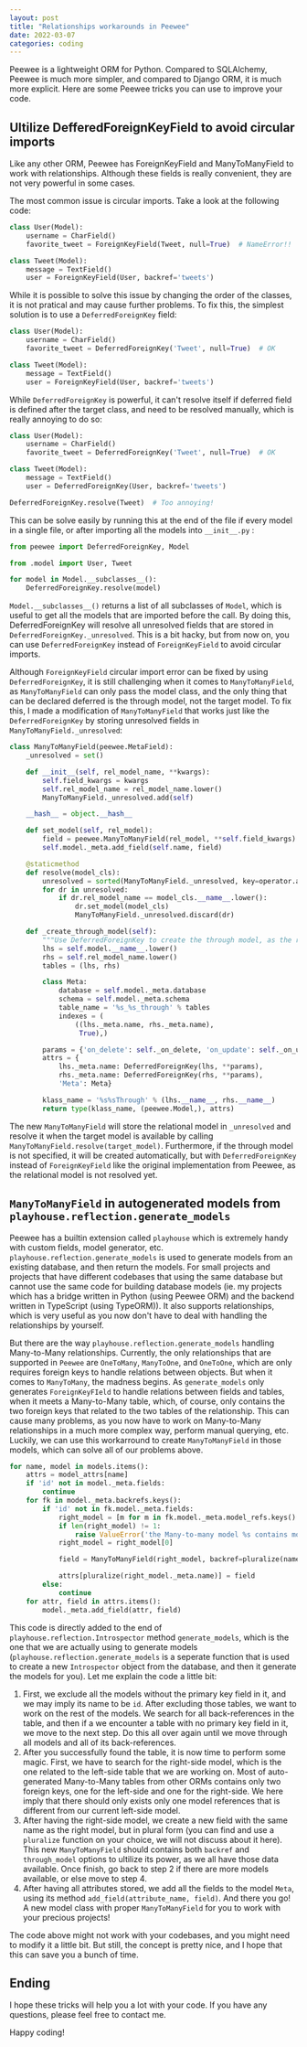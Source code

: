 ```yaml
---
layout: post
title: "Relationships workarounds in Peewee"
date: 2022-03-07
categories: coding
---
```


Peewee is a lightweight ORM for Python. Compared to SQLAlchemy, Peewee is much more simpler, and compared to Django ORM, it is much more explicit. Here are some Peewee tricks you can use to improve your code.

## Ultilize DefferedForeignKeyField to avoid circular imports

Like any other ORM, Peewee has ForeignKeyField and ManyToManyField to work with relationships. Although these fields is really convenient, they are not very powerful in some cases.

The most common issue is circular imports. Take a look at the following code:

```python
class User(Model):
    username = CharField()
    favorite_tweet = ForeignKeyField(Tweet, null=True)  # NameError!!

class Tweet(Model):
    message = TextField()
    user = ForeignKeyField(User, backref='tweets')
```

While it is possible to solve this issue by changing the order of the classes, it is not pratical and may cause further problems. To fix this, the simplest solution is to use a `DeferredForeignKey` field:

```python
class User(Model):
    username = CharField()
    favorite_tweet = DeferredForeignKey('Tweet', null=True)  # OK

class Tweet(Model):
    message = TextField()
    user = ForeignKeyField(User, backref='tweets')
```

While `DeferredForeignKey` is powerful, it can't resolve itself if deferred field is defined after the target class, and need to be resolved manually, which is really annoying to do so:

```python
class User(Model):
    username = CharField()
    favorite_tweet = DeferredForeignKey('Tweet', null=True)  # OK

class Tweet(Model):
    message = TextField()
    user = DeferredForeignKey(User, backref='tweets')

DeferredForeignKey.resolve(Tweet)  # Too annoying!
```

This can be solve easily by running this at the end of the file if every model in a single file, or after importing all the models into `__init__.py` :

```python
from peewee import DeferredForeignKey, Model

from .model import User, Tweet

for model in Model.__subclasses__():
    DeferredForeignKey.resolve(model)
```

`Model.__subclasses__()` returns a list of all subclasses of `Model`, which is useful to get all the models that are imported before the call. By doing this, DeferredForeignKey will resolve all unresolved fields that are stored in `DeferredForeignKey._unresolved`. This is a bit hacky, but from now on, you can use `DeferredForeignKey` instead of `ForeignKeyField` to avoid circular imports.

Although `ForeignKeyField` circular import error can be fixed by using `DeferredForeignKey`, it is still challenging when it comes to `ManyToManyField`, as `ManyToManyField` can only pass the model class, and the only thing that can be declared deferred is the through model, not the target model. To fix this, I made a modification of `ManyToManyField` that works just like the `DeferredForeignKey` by storing unresolved fields in `ManyToManyField._unresolved`:

```python
class ManyToManyField(peewee.MetaField):
    _unresolved = set()

    def __init__(self, rel_model_name, **kwargs):
        self.field_kwargs = kwargs
        self.rel_model_name = rel_model_name.lower()
        ManyToManyField._unresolved.add(self)

    __hash__ = object.__hash__

    def set_model(self, rel_model):
        field = peewee.ManyToManyField(rel_model, **self.field_kwargs)
        self.model._meta.add_field(self.name, field)

    @staticmethod
    def resolve(model_cls):
        unresolved = sorted(ManyToManyField._unresolved, key=operator.attrgetter('_order'))
        for dr in unresolved:
            if dr.rel_model_name == model_cls.__name__.lower():
                dr.set_model(model_cls)
                ManyToManyField._unresolved.discard(dr)

    def _create_through_model(self):
        """Use DeferredForeignKey to create the through model, as the rel_model is not resolved yet."""
        lhs = self.model.__name__.lower()
        rhs = self.rel_model_name.lower()
        tables = (lhs, rhs)

        class Meta:
            database = self.model._meta.database
            schema = self.model._meta.schema
            table_name = '%s_%s_through' % tables
            indexes = (
                ((lhs._meta.name, rhs._meta.name),
                 True),)

        params = {'on_delete': self._on_delete, 'on_update': self._on_update}
        attrs = {
            lhs._meta.name: DeferredForeignKey(lhs, **params),
            rhs._meta.name: DeferredForeignKey(rhs, **params),
            'Meta': Meta}

        klass_name = '%s%sThrough' % (lhs.__name__, rhs.__name__)
        return type(klass_name, (peewee.Model,), attrs)
```

The new `ManyToManyField` will store the relational model in `_unresolved` and resolve it when the target model is available by calling `ManyToManyField.resolve(target_model)`. Furthermore, if the through model is not specified, it will be created automatically, but with `DeferredForeignKey` instead of `ForeignKeyField` like the original implementation from Peewee, as the relational model is not resolved yet.

## `ManyToManyField` in autogenerated models from `playhouse.reflection.generate_models`

Peewee has a builtin extension called `playhouse` which is extremely handy with custom fields, model generator, etc. `playhouse.reflection.generate_models` is used to generate models from an existing database, and then return the models. For small projects and projects that have different codebases that using the same database but cannot use the same code for building database models (ie. my projects which has a bridge written in Python (using Peewee ORM) and the backend written in TypeScript (using TypeORM)). It also supports relationships, which is very useful as you now don't have to deal with handling the relationships by yourself.

But there are  the way `playhouse.reflection.generate_models` handling Many-to-Many relationships. Currently, the only relationships that are supported in `Peewee` are `OneToMany`, `ManyToOne`, and `OneToOne`, which are only requires foreign keys to handle relations between objects. But when it comes to `ManyToMany`, the madness begins. As `generate_models` only generates `ForeignKeyFIeld` to handle relations between fields and tables, when it meets a Many-to-Many table, which, of course, only contains the two foreign keys that related to the two tables of the relationship. This can cause many problems, as you now have to work on Many-to-Many relationships in a much more complex way, perform manual querying, etc. Luckily, we can use this workarround to create `ManyToManyField` in those models, which can solve all of our problems above.

```python
for name, model in models.items():
    attrs = model_attrs[name]
    if 'id' not in model._meta.fields:
        continue
    for fk in model._meta.backrefs.keys():
        if 'id' not in fk.model._meta.fields:
            right_model = [m for m in fk.model._meta.model_refs.keys() if m != model]
            if len(right_model) != 1:
                raise ValueError('the Many-to-many model %s contains more than 2 foreign keys' % fk.model)
            right_model = right_model[0]

            field = ManyToManyField(right_model, backref=pluralize(name), through_model=fk.model)

            attrs[pluralize(right_model._meta.name)] = field
        else:
            continue
    for attr, field in attrs.items():
        model._meta.add_field(attr, field)
```

This code is directly added to the end of `playhouse.reflection.Introspector` method `generate_models`, which is the one that we are actually using to generate models (`playhouse.reflection.generate_models` is a seperate function that is used to create a new `Introspector` object from the database, and then it generate the models for you). Let me explain the code a little bit:

1. First, we exclude all the models without the primary key field in it, and we may imply its name to be `id`. After excluding those tables, we want to work on the rest of the models. We search for all back-references in the table, and then if a we encounter a table with no primary key field in it, we move to the next step. Do this all over again until we move through all models and all of its back-references.
2. After you successfully found the table, it is now time to perform some magic. First, we have to search for the right-side model, which is the one related to the left-side table that we are working on. Most of auto-generated Many-to-Many tables from other ORMs contains only two foreign keys, one for the left-side and one for the right-side. We here imply that there should only exists only one model references that is different from our current left-side model.
3. After having the right-side model, we create a new field with the same name as the right model, but in plural form (you can find and use a `pluralize` function on your choice, we will not discuss about it here). This new `ManyToManyField` should contains both `backref` and `through_model` options to ultilize its power, as we all have those data available. Once finish, go back to step 2 if there are more models available, or else move to step 4.
4. After having all attributes stored, we add all the fields to the model `Meta`, using its method `add_field(attribute_name, field)`. And there you go! A new model class with proper `ManyToManyField` for you to work with your precious projects!

The code above might not work with your codebases, and you might need to modify it a little bit. But still, the concept is pretty nice, and I hope that this can save you a bunch of time.

## Ending

I hope these tricks will help you a lot with your code. If you have any questions, please feel free to contact me.

Happy coding!
